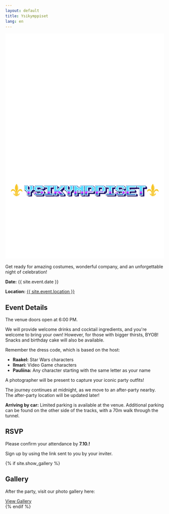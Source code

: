 ```yaml
---
layout: default
title: Ysikymppiset
lang: en
---
```


<div class="hero-bg"></div>  <!-- New hero background container -->
<div class="hero">
  <img src="/assets/YSIKYMPPISTEN MAINOS (2).png" alt="Birthday Party Title" class="party-title">
  <p>Get ready for amazing costumes, wonderful company, and an unforgettable night of celebration!</p>
  <p><strong>Date:</strong> {{ site.event.date }}</p>
  <p><strong>Location:</strong> <a href="{{ site.event.location_url }}"> {{ site.event.location }}</a></p>
</div>

<div class="invitation">
  <h2>Event Details</h2>
  <p>The venue doors open at 6:00 PM.</p>
  <p>We will provide welcome drinks and cocktail ingredients, and you're welcome to bring your own! However, for those with bigger thirsts, BYOB! Snacks and birthday cake will also be available.</p>
  <p>Remember the dress code, which is based on the host:</p>
  <ul>
    <li><strong>Raakel:</strong> Star Wars characters</li>
    <li><strong>Ilmari:</strong> Video Game characters</li>
    <li><strong>Pauliina:</strong> Any character starting with the same letter as your name</li>
  </ul>
  <p>A photographer will be present to capture your iconic party outfits!</p>
  <p>The journey continues at midnight, as we move to an after-party nearby. The after-party location will be updated later!</p>
  <p><strong>Arriving by car:</strong> Limited parking is available at the venue. Additional parking can be found on the other side of the tracks, with a 70m walk through the tunnel.</p>
</div>

<div class="rsvp">
  <h2>RSVP</h2>
  <p>Please confirm your attendance by <strong>7.10.!</strong></p>
  <p>Sign up by using the link sent to you by your inviter.</p>
</div>

{% if site.show_gallery %}

<div class="gallery">
  <h2>Gallery</h2>
  <p>After the party, visit our photo gallery here:</p>
  <a href="{{ site.gallery_link }}" class="button">View Gallery</a>
</div>
{% endif %}
